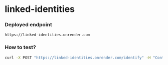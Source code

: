 # linked-identities

### Deployed endpoint

```url
https://linked-identities.onrender.com
```

### How to test?

```bash
curl -X POST "https://linked-identities.onrender.com/identify" -H "Content-type: application/json" -d '{"email":"abc@gmail.com","phoneNumber":"123"}'
```
